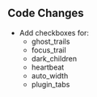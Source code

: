 ## Code Changes

- Add checkboxes for:
  - ghost_trails
  - focus_trail
  - dark_children
  - heartbeat
  - auto_width
  - plugin_tabs
